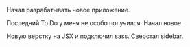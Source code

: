 Начал разрабатывать новое приложение.

Последний To Do у меня не особо получился. Начал новое.

Новую верстку на JSX и подключил sass. 
Сверстал sidebar.